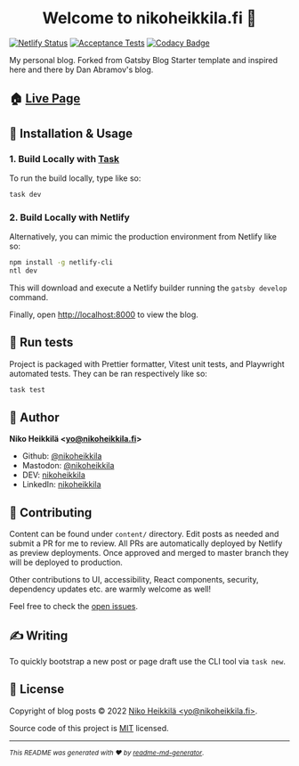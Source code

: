 <h1 align="center">Welcome to nikoheikkila.fi 👋</h1>

[![Netlify Status](https://api.netlify.com/api/v1/badges/2296609f-151b-491d-b3f8-d908eb78e4f5/deploy-status)](https://app.netlify.com/sites/nikoheikkila/deploys)
[![Acceptance Tests](https://github.com/nikoheikkila/nikoheikkila.fi/actions/workflows/ci.yml/badge.svg)](https://github.com/nikoheikkila/nikoheikkila.fi/actions/workflows/ci.yml)
[![Codacy Badge](https://api.codacy.com/project/badge/Grade/587ffb2f1f2c47bcb6a3141574dbb440)](https://www.codacy.com/app/nikoheikkila/nikoheikkila.fi?utm_source=github.com&utm_medium=referral&utm_content=nikoheikkila/nikoheikkila.fi&utm_campaign=Badge_Grade)

My personal blog. Forked from Gatsby Blog Starter template and inspired here and there by Dan Abramov's blog.

## 🏠 [Live Page](https://nikoheikkila.fi/)

## 🔧 Installation & Usage

### 1. Build Locally with [Task](https://taskfile.dev)

To run the build locally, type like so:

```bash
task dev
```

### 2. Build Locally with Netlify

Alternatively, you can mimic the production environment from Netlify like so:

```bash
npm install -g netlify-cli
ntl dev
```

This will download and execute a Netlify builder running the `gatsby develop` command.

Finally, open <http://localhost:8000> to view the blog.

## 🤖 Run tests

Project is packaged with Prettier formatter, Vitest unit tests, and Playwright automated tests. They can be ran respectively like so:

```bash
task test
```

## 👤 Author

**Niko Heikkilä &lt;yo@nikoheikkila.fi&gt;**

-   Github: [@nikoheikkila](https://github.com/nikoheikkila)
-   Mastodon: [@nikoheikkila](https://fosstodon.org/@nikoheikkila)
-   DEV: [nikoheikkila](https://dev.to/nikoheikkila)
-   LinkedIn: [nikoheikkila](https://www.linkedin.com/in/nikoheikkila)

## 🤝 Contributing

Content can be found under `content/` directory. Edit posts as needed and submit a PR for me to review. All PRs are automatically deployed by Netlify as preview deployments. Once approved and merged to master branch they will be deployed to production.

Other contributions to UI, accessibility, React components, security, dependency updates etc. are warmly welcome as well!

Feel free to check the [open issues](https://github.com/nikoheikkila/nikoheikkila.fi/issues).

## ✍️ Writing

To quickly bootstrap a new post or page draft use the CLI tool via `task new`.

## 📝 License

Copyright of blog posts © 2022 [Niko Heikkilä &lt;yo@nikoheikkila.fi&gt;](https://github.com/nikoheikkila).

Source code of this project is [MIT](https://github.com/nikoheikkila/nikoheikkila.fi/blob/master/LICENSE-website) licensed.

---

<small>_This README was generated with ❤️ by [readme-md-generator](https://github.com/kefranabg/readme-md-generator)_.</small>
